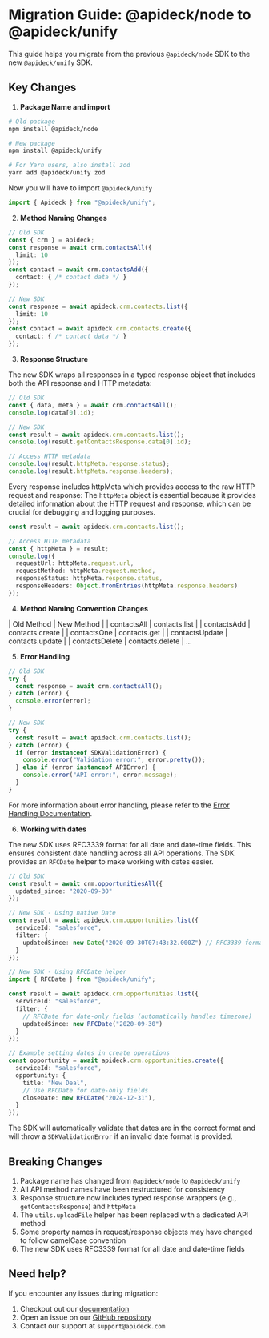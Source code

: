 
# Migration Guide: @apideck/node to @apideck/unify


This guide helps you migrate from the previous `@apideck/node` SDK to the new `@apideck/unify` SDK.


## Key Changes

1. **Package Name and import**

````bash
# Old package
npm install @apideck/node

# New package
npm install @apideck/unify

# For Yarn users, also install zod
yarn add @apideck/unify zod
````

Now you will have to import `@apideck/unify`

```ts
import { Apideck } from "@apideck/unify";
```


2. **Method Naming Changes**

```ts
// Old SDK
const { crm } = apideck;
const response = await crm.contactsAll({
  limit: 10
});
const contact = await crm.contactsAdd({
  contact: { /* contact data */ }
});

// New SDK
const response = await apideck.crm.contacts.list({
  limit: 10
});
const contact = await apideck.crm.contacts.create({
  contact: { /* contact data */ }
});
```

3. **Response Structure**

The new SDK wraps all responses in a typed response object that includes both the API response and HTTP metadata:

```ts
// Old SDK
const { data, meta } = await crm.contactsAll();
console.log(data[0].id);

// New SDK
const result = await apideck.crm.contacts.list();
console.log(result.getContactsResponse.data[0].id);

// Access HTTP metadata
console.log(result.httpMeta.response.status);
console.log(result.httpMeta.response.headers);
```

Every response includes httpMeta which provides access to the raw HTTP request and response:
The `httpMeta` object is essential because it provides detailed information about the HTTP request and response, which can be crucial for debugging and logging purposes.

```ts
const result = await apideck.crm.contacts.list();

// Access HTTP metadata
const { httpMeta } = result;
console.log({
  requestUrl: httpMeta.request.url,
  requestMethod: httpMeta.request.method,
  responseStatus: httpMeta.response.status,
  responseHeaders: Object.fromEntries(httpMeta.response.headers)
});
```


4. **Method Naming Convention Changes**


| Old Method | New Method |
| contactsAll | contacts.list |
| contactsAdd | contacts.create |
| contactsOne | contacts.get |
| contactsUpdate | contacts.update |
| contactsDelete | contacts.delete |
...


5. **Error Handling**

```ts
// Old SDK
try {
  const response = await crm.contactsAll();
} catch (error) {
  console.error(error);
}

// New SDK
try {
  const result = await apideck.crm.contacts.list();
} catch (error) {
  if (error instanceof SDKValidationError) {
    console.error("Validation error:", error.pretty());
  } else if (error instanceof APIError) {
    console.error("API error:", error.message);
  }
}
```

For more information about error handling, please refer to the [Error Handling Documentation](https://github.com/apideck-libraries/sdk-typescript/tree/main?tab=readme-ov-file#error-handling).


6. **Working with dates**

The new SDK uses RFC3339 format for all date and date-time fields. This ensures consistent date handling across all API operations. The SDK provides an `RFCDate` helper to make working with dates easier.

```typescript
// Old SDK
const result = await crm.opportunitiesAll({
  updated_since: "2020-09-30"
});

// New SDK - Using native Date
const result = await apideck.crm.opportunities.list({
  serviceId: "salesforce",
  filter: {
    updatedSince: new Date("2020-09-30T07:43:32.000Z") // RFC3339 format
  }
});

// New SDK - Using RFCDate helper
import { RFCDate } from "@apideck/unify";

const result = await apideck.crm.opportunities.list({
  serviceId: "salesforce",
  filter: {
    // RFCDate for date-only fields (automatically handles timezone)
    updatedSince: new RFCDate("2020-09-30")
  }
});

// Example setting dates in create operations
const opportunity = await apideck.crm.opportunities.create({
  serviceId: "salesforce",
  opportunity: {
    title: "New Deal",
    // Use RFCDate for date-only fields
    closeDate: new RFCDate("2024-12-31"),
  }
});
```

The SDK will automatically validate that dates are in the correct format and will throw a `SDKValidationError` if an invalid date format is provided.



## Breaking Changes

1. Package name has changed from `@apideck/node` to `@apideck/unify`
2. All API method names have been restructured for consistency
3. Response structure now includes typed response wrappers (e.g., `getContactsResponse`) and `httpMeta`
4. The `utils.uploadFile` helper has been replaced with a dedicated API method
5. Some property names in request/response objects may have changed to follow camelCase convention
6. The new SDK uses RFC3339 format for all date and date-time fields


## Need help?

If you encounter any issues during migration:

1. Checkout out our [documentation](https://github.com/apideck-libraries/sdk-typescript/tree/main?tab=readme-ov-file#apideck)
2. Open an issue on our [GitHub repository](https://github.com/apideck-libraries/sdk-typescript/issues)
3. Contact our support at `support@apideck.com`



